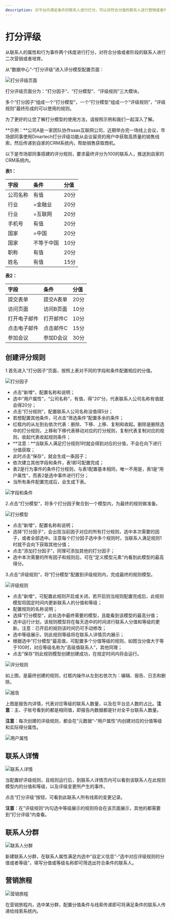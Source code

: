 ```yaml
---
description: 对平台内满足条件的联系人进行打分，可以对符合分值的联系人进行营销或者传递到线索管理系统
---
```


# 打分评级

从联系人的属性和行为事件两个纬度进行打分，对符合分值或者阶段的联系人进行二次营销或者培育。

从“数据中心“-“打分评级“进入评分模型配置页面：

![&#x6253;&#x5206;&#x8BC4;&#x7EA7;&#x9875;&#x9762;](../../.gitbook/assets/1%20%281%29.png)

打分评级页面分为：“打分因子“、“打分模型“、“评级规则“三大模块。

多个“打分因子“组成一个“打分模型“，一个“打分模型“组成一个“评级规则“，“评级规则“最终形成的可以使用的规则。

为了更好的让您了解打分模型的使用方法，请按照示例和我们一起深入了解。

**示例：**公司A是一家团队协作saas互联网公司，近期举办完一场线上会议，市场部同事使用Dmartech打分评级功能从会议留资的用户中获取高质量的销售线索，然后传递到自家的CRM系统内，帮助销售获取商机。

以下是市场部同事搭建的评分规则，要求最终评分为100的联系人，推送到自家的CRM系统内。

**表1：**

| 字段 | 条件 | 分值 |
| :--- | :--- | :--- |
| 公司名称 | 有值 | 20分 |
| 行业 | =金融业 | 20分 |
| 行业 | =互联网 | 20分 |
| 手机号 | 有值 | 20分 |
| 国家 | =中国 | 20分 |
| 国家 | 不等于中国 | 10分 |
| 职称 | 有值 | 20分 |
| 姓名 | 有值 | 15分 |

**表2：**

| 字段 | 条件 | 分值 |
| :--- | :--- | :--- |
| 提交表单 | 提交A表单  | 20分 |
| 访问页面 | 访问B页面 | 10分 |
| 打开电子邮件 | 打开邮件C | 10分 |
| 点击电子邮件 | 点击邮件C | 15分 |
| 参加会议 | 参加D会议 | 30分 |

## 创建评分规则

1.首先进入“打分因子“页面，按照上表对不同的字段和条件配置相应的分值。

![&#x6253;&#x5206;&#x56E0;&#x5B50;](../../.gitbook/assets/2%20%281%29.png)

* 点击“新增“，配置名称和说明；
* 选中“用户属性“，“公司名称“，有值，得“20“分。代表联系人公司名称有值就会得20分；
* 点击“打分规则“，配置联系人公司名称没值得5分；
* 若想配置其他条件，可点击“筛选条件“配置多余的条件；
* 红框内的从左到右依次代表：删除、下移、上移、复制和收起。删除是删除选中的打分规则，上移和下移代表移动对应的打分规则，复制代表复制对应的规则，收起代表收起规则条件；
* **注意：**当联系人满足打分规则1时就会得到对应的分值，不会在向下进行分值获取；
* 此时点击“保存“，就会生成一条因子；
* 依次建立其他字段和条件，表1即可配置完成；
* 表2是行为事件的条件打分规则，与表1配置基本相同，唯一不用是，表1是“用户属性“，而表2是选中事件进行打分；
* 当所有条件配置完成后，会生成下表。

![&#x5B57;&#x6BB5;&#x548C;&#x6761;&#x4EF6;](../../.gitbook/assets/4%20%281%29.png)

2.点击“打分模型“，将多个打分因子聚合到一个模型内，为最终的规则做准备。

![&#x6253;&#x5206;&#x6A21;&#x578B;](../../.gitbook/assets/wx20200827-183907.png)

* 点击“新增“，配置名称和说明；
* 选择“打分因子“，会出现当前因子对应的所有打分规则，选中本次需要的因子，或者全部选中。注意每个打分因子选中多个规则时，当联系人满足规则1时就不会向下获取其他分值；
* 点击“添加打分因子“，同理可添加其他的打分因子；
* 选中本次需要的所有因子和规则后，可在“定义模型元素“内看到此模型的最高得分。

3.点击“评级规则“，将“打分模型“配置到评级规则内，完成最终的规则模型。

![&#x8BC4;&#x7EA7;&#x89C4;&#x5219;](../../.gitbook/assets/6.png)

* 点击“新增“，可配置此规则开启或关闭，若开启则当规则配置完成后，此规则模型将固定时间内更新联系人的分值和等级；
* 配置规则的名称说明；
* 选择“打分模型“，此处选中最终需要的模型，且能看到该模型的最高分值；
* 选中运行计划，该规则模型将在每天选中的时间进行联系人分值和等级的更新。注意：已开启的规则该时间仍可手动修改；
* 选中等级展示，则此规则等级将在联系人详情页内展示；
* 根据选中“打分模型“最高值，可配置多个分值等级的规则，如图当分值大于等于100时，对应等级名称为“高级值联系人“，其他同理；
* 点击“保存“则此规则模型创建创建成功，在规定时间内将会运行。

![&#x8BC4;&#x5206;&#x89C4;&#x5219;](../../.gitbook/assets/7%20%282%29.png)

如上图，是最终创建的规则，红框内操作从左到右依次为：编辑、报告、日志和删除。

![&#x62A5;&#x544A;](../../.gitbook/assets/8.png)

上图是报告内详情，代表对应等级的联系人数量，以及在平台总人数的占比。**注意**：主、子账号看到的都是相同值，即报告内数据都是针对全平台联系人数量。

**注意**：每次创建的评级规则，都会在“元数据“-“用户属性“内创建对应的分值等级和实际得分属性。

![&#x7528;&#x6237;&#x5C5E;&#x6027;](../../.gitbook/assets/9.png)

## 联系人详情

![&#x8054;&#x7CFB;&#x4EBA;&#x8BE6;&#x60C5;](../../.gitbook/assets/10%20%281%29.png)

当配置好评级规则，且规则运行后，到联系人详情页内可以看到该联系人在此规则模型内的分值和等级，以及评级变更所产生的事件。

点击“打分评级“按钮，可看到此联系人所有线索的变更记录。

**注意**：在“评级规则“内勾选中等级展示的规则将会在该页面展示，其他的都需要到“打分评级“内查看。

## 联系人分群

![&#x8054;&#x7CFB;&#x4EBA;&#x5206;&#x7FA4;](../../.gitbook/assets/11%20%281%29.png)

新建联系人分群，在联系人属性满足内选中“自定义信息“-“选中对应评级规则的分值或者等级“，填写分值或等级名称即可筛选出符合条件的联系人。

## 营销旅程

![&#x8425;&#x9500;&#x65C5;&#x7A0B;](../../.gitbook/assets/12%20%282%29.png)

在营销旅程内，选中某分群，配置分值条件与线索传递即可将满足条件的联系人传递给线索系统内。

